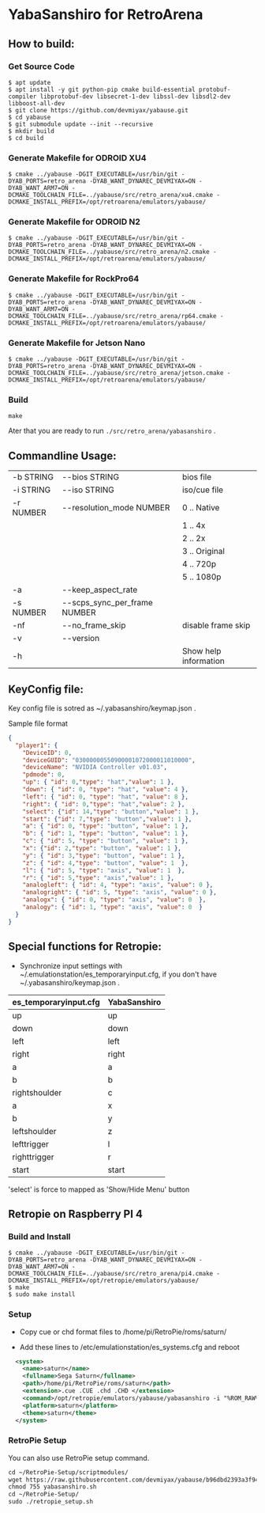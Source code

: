 # YabaSanshiro for RetroArena

## How to build:

### Get Source Code



```
$ apt update 
$ apt install -y git python-pip cmake build-essential protobuf-compiler libprotobuf-dev libsecret-1-dev libssl-dev libsdl2-dev libboost-all-dev 
$ git clone https://github.com/devmiyax/yabause.git
$ cd yabause
$ git submodule update --init --recursive
$ mkdir build
$ cd build
```

### Generate Makefile for ODROID XU4

```
$ cmake ../yabause -DGIT_EXECUTABLE=/usr/bin/git -DYAB_PORTS=retro_arena -DYAB_WANT_DYNAREC_DEVMIYAX=ON -DYAB_WANT_ARM7=ON -DCMAKE_TOOLCHAIN_FILE=../yabause/src/retro_arena/xu4.cmake -DCMAKE_INSTALL_PREFIX=/opt/retroarena/emulators/yabause/
```

### Generate Makefile for ODROID N2

```
$ cmake ../yabause -DGIT_EXECUTABLE=/usr/bin/git -DYAB_PORTS=retro_arena -DYAB_WANT_DYNAREC_DEVMIYAX=ON -DCMAKE_TOOLCHAIN_FILE=../yabause/src/retro_arena/n2.cmake -DCMAKE_INSTALL_PREFIX=/opt/retroarena/emulators/yabause/
```

### Generate Makefile for RockPro64

```
$ cmake ../yabause -DGIT_EXECUTABLE=/usr/bin/git -DYAB_PORTS=retro_arena -DYAB_WANT_DYNAREC_DEVMIYAX=ON -DYAB_WANT_ARM7=ON -DCMAKE_TOOLCHAIN_FILE=../yabause/src/retro_arena/rp64.cmake -DCMAKE_INSTALL_PREFIX=/opt/retroarena/emulators/yabause/
```

### Generate Makefile for Jetson Nano

```
$ cmake ../yabause -DGIT_EXECUTABLE=/usr/bin/git -DYAB_PORTS=retro_arena -DYAB_WANT_DYNAREC_DEVMIYAX=ON -DCMAKE_TOOLCHAIN_FILE=../yabause/src/retro_arena/jetson.cmake -DCMAKE_INSTALL_PREFIX=/opt/retroarena/emulators/yabause/
```


### Build

```
make
```
Ater that you are ready to run ```./src/retro_arena/yabasanshiro``` .

## Commandline Usage:

|           |                               |                                              |
|-----------|-------------------------------|----------------------------------------------|
| -b STRING | --bios STRING                 | bios file                                    |
| -i STRING | --iso STRING                  | iso/cue file                                 |
| -r NUMBER | --resolution_mode NUMBER      | 0 .. Native                                  |
|           |                               | 1 .. 4x                                      |                                      
|           |                               | 2 .. 2x                                      | 
|           |                               | 3 .. Original                                |
|           |                               | 4 .. 720p                                    | 
|           |                               | 5 .. 1080p                                   |
| -a        | --keep_aspect_rate            | |
| -s NUMBER | --scps_sync_per_frame NUMBER  | |
| -nf        | --no_frame_skip              |  disable frame skip |
| -v        | --version                     | | 
| -h        |                               | Show help information |

## KeyConfig file:

Key config file is sotred as ~/.yabasanshiro/keymap.json .

Sample file format

```json
{
  "player1": {
    "DeviceID": 0,
    "deviceGUID": "03000000550900001072000011010000",
    "deviceName": "NVIDIA Controller v01.03",
    "pdmode": 0, 
    "up": { "id": 0,"type": "hat","value": 1 },    
    "down": { "id": 0, "type": "hat", "value": 4 },
    "left": { "id": 0, "type": "hat", "value": 8 },
    "right": { "id": 0,"type": "hat","value": 2 },
    "select": {"id": 14,"type": "button","value": 1 },
    "start": {"id": 7,"type": "button","value": 1 },
    "a": { "id": 0, "type": "button", "value": 1 },
    "b": { "id": 1, "type": "button", "value": 1 },
    "c": { "id": 5, "type": "button", "value": 1 },
    "x": {"id": 2,"type": "button", "value": 1 },
    "y": { "id": 3,"type": "button", "value": 1 },
    "z": { "id": 4,"type": "button", "value": 1  },
    "l": { "id": 5, "type": "axis", "value": 1  },
    "r": { "id": 5,"type": "axis","value": 1 },
    "analogleft": { "id": 4, "type": "axis", "value": 0 },
    "analogright": { "id": 5, "type": "axis", "value": 0 },
    "analogx": { "id": 0, "type": "axis", "value": 0  },
    "analogy": { "id": 1, "type": "axis", "value": 0  }
  }
}
```

## Special functions for Retropie:

* Synchronize input settings with ~/.emulationstation/es_temporaryinput.cfg, if you don't have ~/.yabasanshiro/keymap.json .

| es_temporaryinput.cfg | YabaSanshiro                  |
|-----------------------|-------------------------------|
| up                    | up |
| down                  | down |
| left                  | left |
| right                 | right |
| a                     | a |
| b                     | b |
| rightshoulder         | c |
| a                     | x |
| b                     | y |
| leftshoulder          | z |
| lefttrigger           | l |
| righttrigger          | r |
| start                 | start |

'select' is force to mapped as 'Show/Hide Menu' button


## Retropie on Raspberry PI 4

### Build and Install

```
$ cmake ../yabause -DGIT_EXECUTABLE=/usr/bin/git -DYAB_PORTS=retro_arena -DYAB_WANT_DYNAREC_DEVMIYAX=ON -DYAB_WANT_ARM7=ON -DCMAKE_TOOLCHAIN_FILE=../yabause/src/retro_arena/pi4.cmake -DCMAKE_INSTALL_PREFIX=/opt/retropie/emulators/yabause/
$ make 
$ sudo make install
```

### Setup 

* Copy cue or chd format files to /home/pi/RetroPie/roms/saturn/

* Add these lines to /etc/emulationstation/es_systems.cfg and reboot

```xml
  <system>
    <name>saturn</name>
    <fullname>Sega Saturn</fullname>
    <path>/home/pi/RetroPie/roms/saturn</path>
    <extension>.cue .CUE .chd .CHD </extension>
    <command>/opt/retropie/emulators/yabause/yabasanshiro -i "%ROM_RAW%"</command>
    <platform>saturn</platform>
    <theme>saturn</theme>
  </system> 
```

### RetroPie Setup 

You can also use RetroPie setup command.

```markdown
cd ~/RetroPie-Setup/scriptmodules/
wget https://raw.githubusercontent.com/devmiyax/yabause/b96dbd2393a3f9482d37344fd5d1c60fa68cac35/yabause/src/retro_arena/yabasanshiro.sh
chmod 755 yabasanshiro.sh
cd ~/RetroPie-Setup/
sudo ./retropie_setup.sh
```

